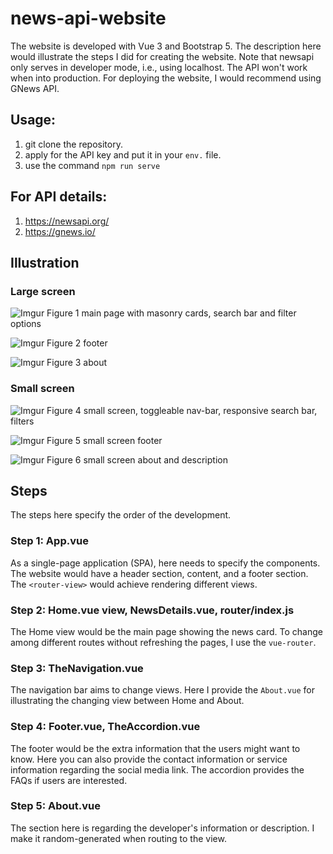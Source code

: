 # news-api-website
The website is developed with Vue 3 and Bootstrap 5. The description here would illustrate the steps I did for creating the website. Note that newsapi only serves in developer mode, i.e., using localhost. The API won't work when into production. For deploying the website, I would recommend using GNews API.

## Usage:
1. git clone the repository.
2. apply for the API key and put it in your ```env.``` file.
3. use the command ``` npm run serve ```

## For API details:
1. https://newsapi.org/
2. https://gnews.io/

## Illustration
### Large screen
![Imgur](https://i.imgur.com/VB8LjrJl.png)
Figure 1 main page with masonry cards, search bar and filter options

![Imgur](https://i.imgur.com/2F0Xp2Sll.png)
Figure 2 footer

![Imgur](https://i.imgur.com/3ZgKAjll.png)
Figure 3 about

### Small screen
![Imgur](https://i.imgur.com/AxSStxrl.png)
Figure 4 small screen, toggleable nav-bar, responsive search bar, filters

![Imgur](https://i.imgur.com/NHAISiCl.png)
Figure 5 small screen footer

![Imgur](https://i.imgur.com/UZGrJQdl.png)
Figure 6 small screen about and description



## Steps
The steps here specify the order of the development.

### Step 1: App.vue
As a single-page application (SPA), here needs to specify the components. The website would have a header section, content, and a footer section. The ``` <router-view> ``` would achieve rendering different views. 

### Step 2: Home.vue view, NewsDetails.vue, router/index.js
The Home view would be the main page showing the news card. To change among different routes without refreshing the pages, I use the ```vue-router```.

### Step 3: TheNavigation.vue
The navigation bar aims to change views. Here I provide the ``` About.vue ``` for illustrating the changing view between Home and About.

### Step 4: Footer.vue, TheAccordion.vue
The footer would be the extra information that the users might want to know. Here you can also provide the contact information or service information regarding the social media link. The accordion provides the FAQs if users are interested.

### Step 5: About.vue
The section here is regarding the developer's information or description. I make it random-generated when routing to the view. 